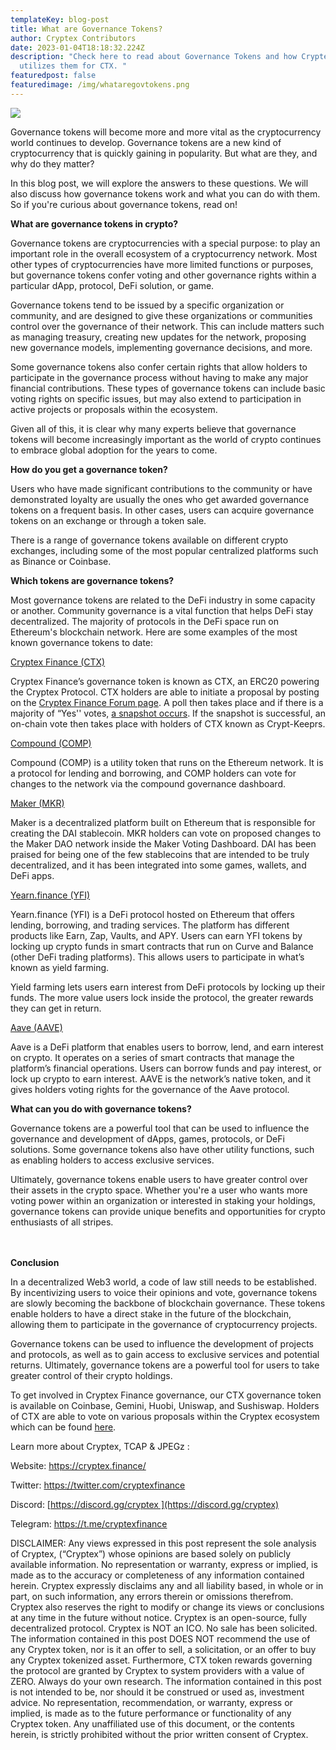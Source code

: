 ```yaml
---
templateKey: blog-post
title: What are Governance Tokens?
author: Cryptex Contributors
date: 2023-01-04T18:18:32.224Z
description: "Check here to read about Governance Tokens and how Cryptex Finance
  utilizes them for CTX. "
featuredpost: false
featuredimage: /img/whataregovtokens.png
---
```

![](/img/whataregovtokens.png)

Governance tokens will become more and more vital as the cryptocurrency world continues to develop. Governance tokens are a new kind of cryptocurrency that is quickly gaining in popularity. But what are they, and why do they matter? 



In this blog post, we will explore the answers to these questions. We will also discuss how governance tokens work and what you can do with them. So if you're curious about governance tokens, read on!



**What are governance tokens in crypto?**

Governance tokens are cryptocurrencies with a special purpose: to play an important role in the overall ecosystem of a cryptocurrency network. Most other types of cryptocurrencies have more limited functions or purposes, but governance tokens confer voting and other governance rights within a particular dApp, protocol, DeFi solution, or game.

Governance tokens tend to be issued by a specific organization or community, and are designed to give these organizations or communities control over the governance of their network. This can include matters such as managing treasury, creating new updates for the network, proposing new governance models, implementing governance decisions, and more.

Some governance tokens also confer certain rights that allow holders to participate in the governance process without having to make any major financial contributions. These types of governance tokens can include basic voting rights on specific issues, but may also extend to participation in active projects or proposals within the ecosystem.



Given all of this, it is clear why many experts believe that governance tokens will become increasingly important as the world of crypto continues to embrace global adoption for the years to come.



**How do you get a governance token?**

Users who have made significant contributions to the community or have demonstrated loyalty are usually the ones who get awarded governance tokens on a frequent basis. In other cases, users can acquire governance tokens on an exchange or through a token sale.

There is a range of governance tokens available on different crypto exchanges, including some of the most popular centralized platforms such as Binance or Coinbase.



**Which tokens are governance tokens?**

Most governance tokens are related to the DeFi industry in some capacity or another. Community governance is a vital function that helps DeFi stay decentralized. The majority of protocols in the DeFi space run on Ethereum's blockchain network. Here are some examples of the most known governance tokens to date:

[Cryptex Finance (CTX)](https://cryptex.finance/)

Cryptex Finance’s governance token is known as CTX, an ERC20 powering the Cryptex Protocol. CTX holders are able to initiate a proposal by posting on the [Cryptex Finance Forum page](https://forum.cryptex.finance/c/proposals/5). A poll then takes place and if there is a majority of “Yes'' votes, [a snapshot occurs](https://snapshot.org/#/cryptexdao.eth). If the snapshot is successful, an on-chain vote then takes place with holders of CTX known as Crypt-Keeprs.

[Compound (COMP)](https://compound.finance/)

Compound (COMP) is a utility token that runs on the Ethereum network. It is a protocol for lending and borrowing, and COMP holders can vote for changes to the network via the compound governance dashboard.

[Maker (MKR)](https://makerdao.com/en/)

Maker is a decentralized platform built on Ethereum that is responsible for creating the DAI stablecoin. MKR holders can vote on proposed changes to the Maker DAO network inside the Maker Voting Dashboard. DAI has been praised for being one of the few stablecoins that are intended to be truly decentralized, and it has been integrated into some games, wallets, and DeFi apps.

[Yearn.finance (YFI)](https://yearn.finance/)

Yearn.finance (YFI) is a DeFi protocol hosted on Ethereum that offers lending, borrowing, and trading services. The platform has different products like Earn, Zap, Vaults, and APY. Users can earn YFI tokens by locking up crypto funds in smart contracts that run on Curve and Balance (other DeFi trading platforms). This allows users to participate in what’s known as yield farming.



Yield farming lets users earn interest from DeFi protocols by locking up their funds. The more value users lock inside the protocol, the greater rewards they can get in return.

[Aave (AAVE)](https://aave.com/)

Aave is a DeFi platform that enables users to borrow, lend, and earn interest on crypto. It operates on a series of smart contracts that manage the platform’s financial operations. Users can borrow funds and pay interest, or lock up crypto to earn interest. AAVE is the network’s native token, and it gives holders voting rights for the governance of the Aave protocol.



**What can you do with governance tokens?**

Governance tokens are a powerful tool that can be used to influence the governance and development of dApps, games, protocols, or DeFi solutions. Some governance tokens also have other utility functions, such as enabling holders to access exclusive services.

Ultimately, governance tokens enable users to have greater control over their assets in the crypto space. Whether you're a user who wants more voting power within an organization or interested in staking your holdings, governance tokens can provide unique benefits and opportunities for crypto enthusiasts of all stripes.

\
\
**Conclusion**

In a decentralized Web3 world, a code of law still needs to be established. By incentivizing users to voice their opinions and vote, governance tokens are slowly becoming the backbone of blockchain governance. These tokens enable holders to have a direct stake in the future of the blockchain, allowing them to participate in the governance of cryptocurrency projects.



Governance tokens can be used to influence the development of projects and protocols, as well as to gain access to exclusive services and potential returns. Ultimately, governance tokens are a powerful tool for users to take greater control of their crypto holdings.

To get involved in Cryptex Finance governance, our CTX governance token ​​is available on Coinbase, Gemini, Huobi, Uniswap, and Sushiswap. Holders of CTX are able to vote on various proposals within the Cryptex ecosystem which can be found [here](https://forum.cryptex.finance/c/proposals/5). 



Learn more about Cryptex, TCAP & JPEGz :

Website: <https://cryptex.finance/>

Twitter: <https://twitter.com/cryptexfinance>

Discord: [https://discord.gg/cryptex ](https://discord.gg/cryptex)

Telegram: <https://t.me/cryptexfinance>



DISCLAIMER: Any views expressed in this post represent the sole analysis of Cryptex, (“Cryptex”) whose opinions are based solely on publicly available information. No representation or warranty, express or implied, is made as to the accuracy or completeness of any information contained herein. Cryptex expressly disclaims any and all liability based, in whole or in part, on such information, any errors therein or omissions therefrom. Cryptex also reserves the right to modify or change its views or conclusions at any time in the future without notice. Cryptex is an open-source, fully decentralized protocol. Cryptex is NOT an ICO. No sale has been solicited. The information contained in this post DOES NOT recommend the use of any Cryptex token, nor is it an offer to sell, a solicitation, or an offer to buy any Cryptex tokenized asset. Furthermore, CTX token rewards governing the protocol are granted by Cryptex to system providers with a value of ZERO. Always do your own research. The information contained in this post is not intended to be, nor should it be construed or used as, investment advice. No representation, recommendation, or warranty, express or implied, is made as to the future performance or functionality of any Cryptex token. Any unaffiliated use of this document, or the contents herein, is strictly prohibited without the prior written consent of Cryptex.